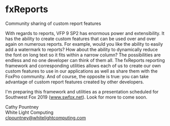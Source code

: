 # fxReports
Community sharing of custom report features

With regards to reports, VFP 9 SP2 has enormous power and extensibility. It has the ability to create custom features that can be used over and over again on numerous reports. For example, would you like the ability to easily add a watermark to reports? How about the ability to dynamically reduce the font on long text so it fits within a narrow column? The possibilities are endless and no one developer can think of them all. The fxReports reporting framework and corresponding utilities allows each of us to create our own custom features to use in our applications as well as share them with the FoxPro community. And of course, the opposite is true: you can take advantage of custom report features created by other developers. 

I'm preparing this framework and utilities as a presentation scheduled for Southwest Fox 2019 (www.swfox.net). Look for more to come soon.

Cathy Pountney<br>
White Light Computing<br>
clpountney@whitelightcomputing.com
